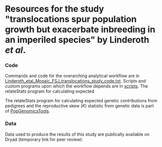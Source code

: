 Resources for the study "translocations spur population growth but exacerbate inbreeding 
in an imperiled species" by Linderoth *et al*.
========================================================================================

### Code

Commands and code for the overarching analytical workflow are in [Linderoth_etal_Mosaic_FSJ_translocations_study_code.txt](./Linderoth_etal_Mosaic_FSJ_translocations_study_code.txt). 
Scripts and custom programs upon which the workflow depends are in [scripts](./scripts). The relateStats program for calculating expected
<br>

The relateStats program for calculating expected genetic contributions from pedigrees and the reproductive skew (*K*) statistic 
from genetic data is part of [PopGenomicsTools](https://github.com/tplinderoth/PopGenomicsTools).
<br>

### Data

Data used to produce the results of this study are publically available on Dryad (temporary link for peer review):
